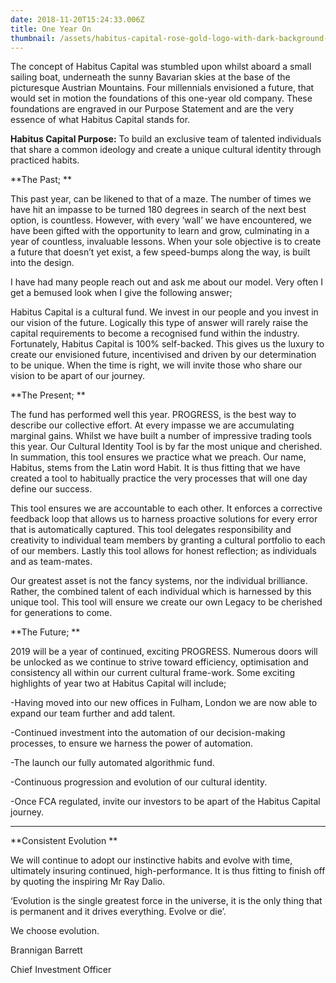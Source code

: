 ```yaml
---
date: 2018-11-20T15:24:33.006Z
title: One Year On
thumbnail: /assets/habitus-capital-rose-gold-logo-with-dark-background-3d-19-num.png
---
```

The concept of Habitus Capital was stumbled upon whilst aboard a small sailing boat, underneath the sunny Bavarian skies at the base of the picturesque Austrian Mountains. Four millennials envisioned a future, that would set in motion the foundations of this one-year old company. These foundations are engraved in our Purpose Statement and are the very essence of what Habitus Capital stands for.

**Habitus Capital Purpose:** To build an exclusive team of talented individuals that share a common ideology and create a unique cultural identity through practiced habits. 



**The Past;**

This past year, can be likened to that of a maze. The number of times we have hit an impasse to be turned 180 degrees in search of the next best option, is countless. However, with every ‘wall’ we have encountered, we have been gifted with the opportunity to learn and grow, culminating in a year of countless, invaluable lessons. When your sole objective is to create a future that doesn’t yet exist, a few speed-bumps along the way, is built into the design.

I have had many people reach out and ask me about our model. Very often I get a bemused look when I give the following answer;

Habitus Capital is a cultural fund. We invest in our people and you invest in our vision of the future. Logically this type of answer will rarely raise the capital requirements to become a recognised fund within the industry. Fortunately, Habitus Capital is 100% self-backed. This gives us the luxury to create our envisioned future, incentivised and driven by our determination to be unique. When the time is right, we will invite those who share our vision to be apart of our journey.



**The Present\;**

The fund has performed well this year. PROGRESS, is the best way to describe our collective effort. At every impasse we are accumulating marginal gains. Whilst we have built a number of impressive trading tools this year. Our Cultural Identity Tool is by far the most unique and cherished. In summation, this tool ensures we practice what we preach. Our name, Habitus, stems from the Latin word Habit. It is thus fitting that we have created a tool to habitually practice the very processes that will one day define our success. 

This tool ensures we are accountable to each other. It enforces a corrective feedback loop that allows us to harness proactive solutions for every error that is automatically captured. This tool delegates responsibility and creativity to individual team members by granting a cultural portfolio to each of our members. Lastly this tool allows for honest reflection; as individuals and as team-mates. 

Our greatest asset is not the fancy systems, nor the individual brilliance. Rather, the combined talent of each individual which is harnessed by this unique tool. This tool will ensure we create our own Legacy to be cherished for generations to come.



**The Future\;**

2019 will be a year of continued, exciting PROGRESS. Numerous doors will be unlocked as we continue to strive toward efficiency, optimisation and consistency all within our current cultural frame-work. Some exciting highlights of year two at Habitus Capital will include;

\-Having moved into our new offices in Fulham, London we are now able to expand our team further and add talent. 

\-Continued investment into the automation of our decision-making processes, to ensure we harness the power of automation.

\-The launch our fully automated algorithmic fund.

\-Continuous progression and evolution of our cultural identity.

\-Once FCA regulated, invite our investors to be apart of the Habitus Capital journey.

****

**Consistent Evolution**

We will continue to adopt our instinctive habits and evolve with time, ultimately insuring continued, high-performance. It is thus fitting to finish off by quoting the inspiring Mr Ray Dalio.

‘Evolution is the single greatest force in the universe, it is the only thing that is permanent and it drives everything. Evolve or die’.

We choose evolution.



Brannigan Barrett

Chief Investment Officer
